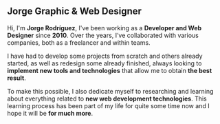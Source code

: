 ## Jorge Graphic & Web Designer

Hi, I'm **Jorge Rodríguez**, I've been working as a **Developer and Web Designer** since **2010**. Over the years, I’ve collaborated with various companies, both as a freelancer and within teams.

I have had to develop some projects from scratch and others already started, as well as redesign some already finished, always looking to **implement new tools and technologies** that allow me to obtain **the best result**.

To make this possible, I also dedicate myself to researching and learning about everything related to **new web development technologies**. This learning process has been part of my life for quite some time now and I hope it will be **for much more**.

<!--
**JorgeGWD/jorgegwd** is a ✨ _special_ ✨ repository because its `README.md` (this file) appears on your GitHub profile.

Here are some ideas to get you started:

- 🔭 I’m currently working on ...
- 🌱 I’m currently learning ...
- 👯 I’m looking to collaborate on ...
- 🤔 I’m looking for help with ...
- 💬 Ask me about ...
- 📫 How to reach me: ...
- 😄 Pronouns: ...
- ⚡ Fun fact: ...
-->
